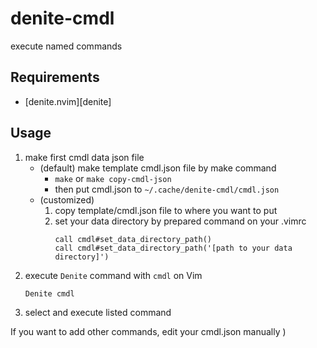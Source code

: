 # denite-cmdl
execute named commands

## Requirements
- [denite.nvim][denite]

## Usage
1. make first cmdl data json file
    - (default) make template cmdl.json file by make command
        - `make` or `make copy-cmdl-json`
        - then put cmdl.json to `~/.cache/denite-cmdl/cmdl.json`
    - (customized)
        1. copy template/cmdl.json file to where you want to put
        2. set your data directory by prepared command on your .vimrc
            ```
            call cmdl#set_data_directory_path()
            call cmdl#set_data_directory_path('[path to your data directory]')
            ```
2. execute `Denite` command with `cmdl` on Vim
    ```
    Denite cmdl
    ```
3. select and execute listed command

If you want to add other commands, edit your cmdl.json manually )

